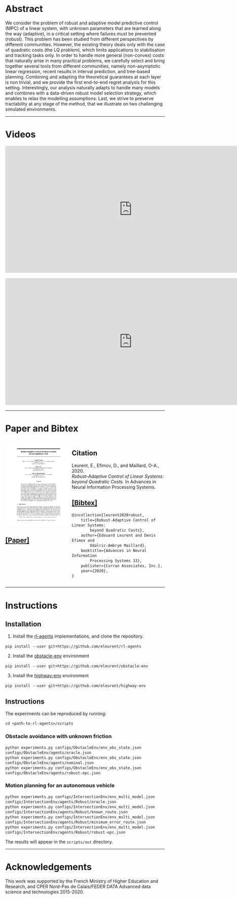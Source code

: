 # Abstract

We consider the problem of robust and adaptive model predictive control (MPC) of a linear system, with unknown parameters that are learned along the way (adaptive), in a critical setting where failures must be prevented (robust). This problem has been studied from different perspectives by different communities. However, the existing theory deals only with the case of quadratic costs (the LQ problem), which limits applications to stabilisation and tracking tasks only. In order to handle more general (non-convex) costs that naturally arise in many practical problems, we carefully select and bring together several tools from different communities, namely non-asymptotic linear regression, recent results in interval prediction, and tree-based planning. Combining and adapting the theoretical guarantees at each layer is non trivial, and we provide the first end-to-end regret analysis for this setting. Interestingly, our analysis naturally adapts to handle many models and combines with a data-driven robust model selection strategy, which enables to relax the modelling assumptions. Last, we strive to preserve tractability at any stage of the method, that we illustrate on two challenging simulated environments.

----------------------------
# Videos

<p align="center"><iframe width="800" height="400" src="https://www.youtube.com/embed/jr2yi6Lf0bM" frameborder="0" allow="autoplay; encrypted-media" allowfullscreen></iframe></p>
<p align="center"><iframe width="800" height="400" src="https://www.youtube.com/embed/DhoJAmJDau4" frameborder="0" allow="autoplay; encrypted-media" allowfullscreen></iframe></p>

----------------------------

# Paper and Bibtex

<div style="display: flex;">
<div style="flex: 0 0 15em;">
	<a href="">
		<img class="layered-paper-big" src="./assets/images/thumbnail.png">
		<br>
		<h2>[Paper]</h2>
	</a>
</div>
<div style="flex: auto" markdown="1">

## Citation

Leurent, E., Efimov, D., and Maillard, O-A., 2020.<br>
*Robust-Adaptive Control of Linear Systems: beyond Quadratic Costs.* In Advances in Neural Information Processing Systems.

## [[Bibtex]]()

```
@incollection{leurent2020robust,
    title={Robust-Adaptive Control of Linear Systems:
    	beyond Quadratic Costs},
    author={Edouard Leurent and Denis Efimov and
    	Odalric-Ambrym Maillard},
    booktitle={Advances in Neural Information
    	Processing Systems 33},
    publisher={Curran Associates, Inc.},
    year={2020},
}
```
</div>
</div>

----------------------------
# Instructions

## Installation

1. Install the [rl-agents](https://github.com/eleurent/rl-agents) implementations, and clone the repository.

`pip install --user git+https://github.com/eleurent/rl-agents`

2. Install the [obstacle-env](https://github.com/eleurent/obstacle-env) environment

`pip install --user git+https://github.com/eleurent/obstacle-env`

3. Install the [highway-env](https://github.com/eleurent/highway-env) environment

`pip install --user git+https://github.com/eleurent/highway-env`

## Instructions

The experiments can be reproduced by running:

```
cd <path-to-rl-agents>/scripts
```

### Obstacle avoidance with unknown friction

```
python experiments.py configs/ObstacleEnv/env_obs_state.json configs/ObstacleEnv/agents/oracle.json
python experiments.py configs/ObstacleEnv/env_obs_state.json configs/ObstacleEnv/agents/nominal.json
python experiments.py configs/ObstacleEnv/env_obs_state.json configs/ObstacleEnv/agents/robust-epc.json
```

### Motion planning for an autonomous vehicle

```
python experiments.py configs/IntersectionEnv/env_multi_model.json configs/IntersectionEnv/agents/Robust/oracle.json
python experiments.py configs/IntersectionEnv/env_multi_model.json configs/IntersectionEnv/agents/Robust/known_route.json
python experiments.py configs/IntersectionEnv/env_multi_model.json configs/IntersectionEnv/agents/Robust/minimum_error_route.json
python experiments.py configs/IntersectionEnv/env_multi_model.json configs/IntersectionEnv/agents/Robust/robust-epc.json
```

The results will appear in the `scripts/out` directory.

----------------------------

# Acknowledgements

This work was supported by the French Ministry of Higher Education and Research, and CPER Nord-Pas de Calais/FEDER DATA Advanced data science and technologies 2015-2020.
